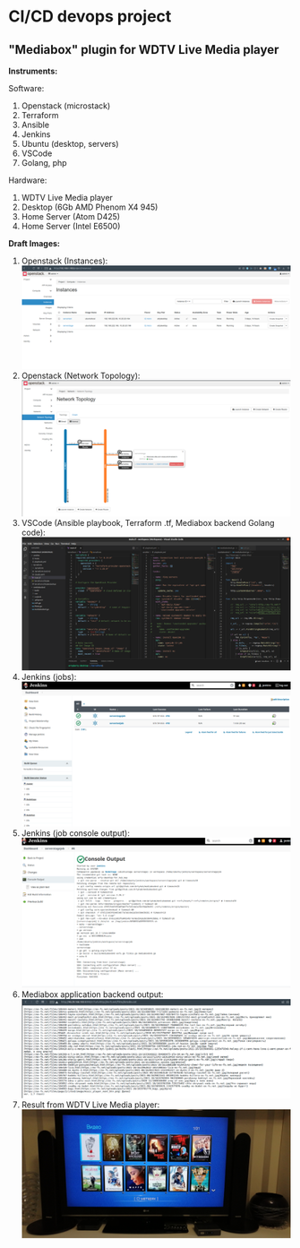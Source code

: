 # CI/CD devops project

##  "Mediabox" plugin for WDTV Live Media player

**Instruments:**  

Software:  
  1. Openstack (microstack)  
  2. Terraform  
  3. Ansible  
  4. Jenkins  
  5. Ubuntu (desktop, servers)  
  6. VSCode  
  7. Golang, php  

Hardware:  
  1. WDTV Live Media player  
  2. Desktop (6Gb AMD Phenom X4 945)  
  3. Home Server (Atom D425)  
  4. Home Server (Intel E6500)  

**Draft Images:**  
  1. Openstack (Instances):  
  ![Step 1](images/134.png)  
  2. Openstack (Network Topology):   
  ![Step 1](images/137.png)  
  3. VSCode (Ansible playbook, Terraform .tf, Mediabox backend Golang code):  
  ![Step 1](images/133.png)  
  4. Jenkins (jobs):  
  ![Step 1](images/135.png)  
  5. Jenkins (job console output):  
  ![Step 1](images/132.png)  
  6. Mediabox application backend output:  
  ![Step 1](images/136.png)  
  7. Result from WDTV Live Media player:  
  ![Step 1](images/wd.png)  

